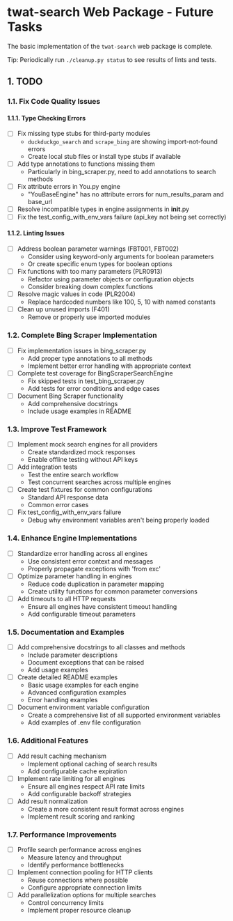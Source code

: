# twat-search Web Package - Future Tasks

The basic implementation of the `twat-search` web package is complete. 

Tip: Periodically run `./cleanup.py status` to see results of lints and tests. 


## 1. TODO

### 1.1. Fix Code Quality Issues

#### 1.1.1. Type Checking Errors
- [ ] Fix missing type stubs for third-party modules
  - `duckduckgo_search` and `scrape_bing` are showing import-not-found errors
  - Create local stub files or install type stubs if available
- [ ] Add type annotations to functions missing them
  - Particularly in bing_scraper.py, need to add annotations to search methods
- [ ] Fix attribute errors in You.py engine
  - "YouBaseEngine" has no attribute errors for num_results_param and base_url
- [ ] Resolve incompatible types in engine assignments in __init__.py
- [ ] Fix the test_config_with_env_vars failure (api_key not being set correctly)

#### 1.1.2. Linting Issues
- [ ] Address boolean parameter warnings (FBT001, FBT002)
  - Consider using keyword-only arguments for boolean parameters
  - Or create specific enum types for boolean options
- [ ] Fix functions with too many parameters (PLR0913)
  - Refactor using parameter objects or configuration objects
  - Consider breaking down complex functions
- [ ] Resolve magic values in code (PLR2004)
  - Replace hardcoded numbers like 100, 5, 10 with named constants
- [ ] Clean up unused imports (F401)
  - Remove or properly use imported modules

### 1.2. Complete Bing Scraper Implementation

- [ ] Fix implementation issues in bing_scraper.py
  - Add proper type annotations to all methods
  - Implement better error handling with appropriate context
- [ ] Complete test coverage for BingScraperSearchEngine
  - Fix skipped tests in test_bing_scraper.py
  - Add tests for error conditions and edge cases
- [ ] Document Bing Scraper functionality
  - Add comprehensive docstrings
  - Include usage examples in README

### 1.3. Improve Test Framework

- [ ] Implement mock search engines for all providers
  - Create standardized mock responses
  - Enable offline testing without API keys
- [ ] Add integration tests
  - Test the entire search workflow
  - Test concurrent searches across multiple engines
- [ ] Create test fixtures for common configurations
  - Standard API response data
  - Common error cases
- [ ] Fix test_config_with_env_vars failure
  - Debug why environment variables aren't being properly loaded

### 1.4. Enhance Engine Implementations

- [ ] Standardize error handling across all engines
  - Use consistent error context and messages
  - Properly propagate exceptions with 'from exc'
- [ ] Optimize parameter handling in engines
  - Reduce code duplication in parameter mapping
  - Create utility functions for common parameter conversions
- [ ] Add timeouts to all HTTP requests
  - Ensure all engines have consistent timeout handling
  - Add configurable timeout parameters

### 1.5. Documentation and Examples

- [ ] Add comprehensive docstrings to all classes and methods
  - Include parameter descriptions
  - Document exceptions that can be raised
  - Add usage examples
- [ ] Create detailed README examples
  - Basic usage examples for each engine
  - Advanced configuration examples
  - Error handling examples
- [ ] Document environment variable configuration
  - Create a comprehensive list of all supported environment variables
  - Add examples of .env file configuration

### 1.6. Additional Features

- [ ] Add result caching mechanism
  - Implement optional caching of search results
  - Add configurable cache expiration
- [ ] Implement rate limiting for all engines
  - Ensure all engines respect API rate limits
  - Add configurable backoff strategies
- [ ] Add result normalization
  - Create a more consistent result format across engines
  - Implement result scoring and ranking

### 1.7. Performance Improvements

- [ ] Profile search performance across engines
  - Measure latency and throughput
  - Identify performance bottlenecks
- [ ] Implement connection pooling for HTTP clients
  - Reuse connections where possible
  - Configure appropriate connection limits
- [ ] Add parallelization options for multiple searches
  - Control concurrency limits
  - Implement proper resource cleanup

